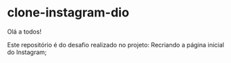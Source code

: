 # clone-instagram-dio

Olá a todos!

Este repositório é do desafio realizado no projeto: Recriando a página inicial do Instagram;

